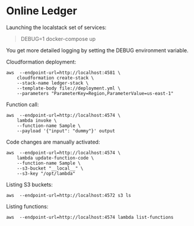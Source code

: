 Online Ledger
=============

Launching the localstack set of services:

> DEBUG=1 docker-compose up

You get more detailed logging by setting the DEBUG environment variable.

Cloudformation deployment:
```
aws  --endpoint-url=http://localhost:4581 \
    cloudformation create-stack \
    --stack-name ledger-stack \
    --template-body file://deployment.yml \
    --parameters "ParameterKey=Region,ParameterValue=us-east-1"

```

Function call:
```
aws  --endpoint-url=http://localhost:4574 \
    lambda invoke \
    --function-name Sample \
    --payload '{"input": "dummy"}' output
```

Code changes are manually activated:
```
aws  --endpoint-url=http://localhost:4574 \
    lambda update-function-code \
    --function-name Sample \
    --s3-bucket "__local__" \
    --s3-key "/opt/lambda"
```

Listing S3 buckets:
```
aws  --endpoint-url=http://localhost:4572 s3 ls
```

Listing functions:
```
aws  --endpoint-url=http://localhost:4574 lambda list-functions
```
